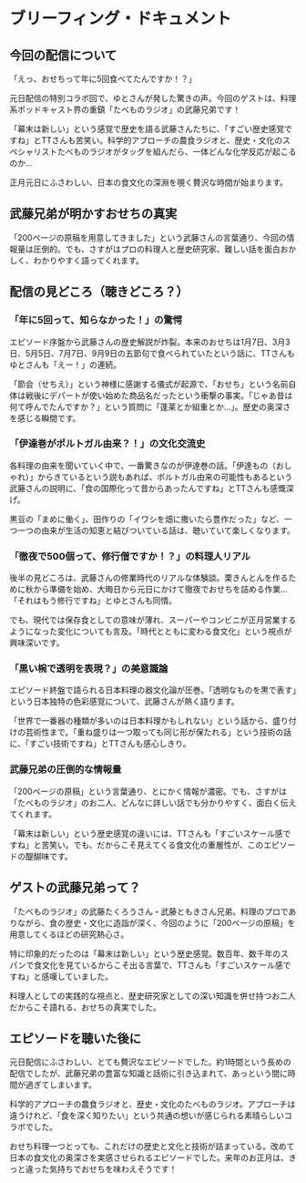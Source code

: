 # ブリーフィング・ドキュメント

## 今回の配信について

「えっ、おせちって年に5回食べてたんですか！？」

元日配信の特別コラボ回で、ゆとさんが発した驚きの声。今回のゲストは、料理系ポッドキャスト界の重鎮「たべものラジオ」の武藤兄弟です！

「幕末は新しい」という感覚で歴史を語る武藤さんたちに、「すごい歴史感覚ですね」とTTさんも苦笑い。科学的アプローチの農食ラジオと、歴史・文化のスペシャリストたべものラジオがタッグを組んだら、一体どんな化学反応が起こるのか...

正月元日にふさわしい、日本の食文化の深淵を覗く贅沢な時間が始まります。

## 武藤兄弟が明かすおせちの真実

「200ページの原稿を用意してきました」という武藤さんの言葉通り、今回の情報量は圧倒的。でも、さすがはプロの料理人と歴史研究家、難しい話を面白おかしく、わかりやすく語ってくれます。

## 配信の見どころ（聴きどころ？）

### 「年に5回って、知らなかった！」の驚愕

エピソード序盤から武藤さんの歴史解説が炸裂。本来のおせちは1月7日、3月3日、5月5日、7月7日、9月9日の五節句で食べられていたという話に、TTさんもゆとさんも「えー！」の連続。

「節会（せちえ）」という神様に感謝する儀式が起源で、「おせち」という名前自体は戦後にデパートが使い始めた商品名だったという衝撃の事実。「じゃあ昔は何て呼んでたんですか？」という質問に「蓬莱とか組重とか...」。歴史の奥深さを感じる瞬間です。

### 「伊達巻がポルトガル由来？！」の文化交流史

各料理の由来を聞いていく中で、一番驚きなのが伊達巻の話。「伊達もの（おしゃれ）」からきているという説もあれば、ポルトガル由来の可能性もあるという武藤さんの説明に、「食の国際化って昔からあったんですね」とTTさんも感慨深げ。

黒豆の「まめに働く」、田作りの「イワシを畑に撒いたら豊作だった」など、一つ一つの由来が生活の知恵と結びついている話は、聴いていて楽しくなります。

### 「徹夜で500個って、修行僧ですか！？」の料理人リアル

後半の見どころは、武藤さんの修業時代のリアルな体験談。栗きんとんを作るために秋から準備を始め、大晦日から元日にかけて徹夜でおせちを詰める作業...「それはもう修行ですね」とゆとさんも同情。

でも、現代では保存食としての意味が薄れ、スーパーやコンビニが正月営業するようになった変化についても言及。「時代とともに変わる食文化」という視点が興味深いです。

### 「黒い椀で透明を表現？」の美意識論

エピソード終盤で語られる日本料理の器文化論が圧巻。「透明なものを黒で表す」という日本独特の色彩感覚について、武藤さんが熱く語ります。

「世界で一番器の種類が多いのは日本料理かもしれない」という話から、盛り付けの芸術性まで。「重ね盛りは一つ取っても同じ形が保たれる」という技術の話に、「すごい技術ですね」とTTさんも感心しきり。

### 武藤兄弟の圧倒的な情報量

「200ページの原稿」という言葉通り、とにかく情報が濃密。でも、さすがは「たべものラジオ」のお二人、どんなに詳しい話でも分かりやすく、面白く伝えてくれます。

「幕末は新しい」という歴史感覚の違いには、TTさんも「すごいスケール感ですね」と苦笑い。でも、だからこそ見えてくる食文化の重層性が、このエピソードの醍醐味です。

## ゲストの武藤兄弟って？

「たべものラジオ」の武藤たくろうさん・武藤ともきさん兄弟。料理のプロでありながら、食の歴史・文化に造詣が深く、今回のように「200ページの原稿」を用意してくるほどの研究熱心さ。

特に印象的だったのは「幕末は新しい」という歴史感覚。数百年、数千年のスパンで食文化を見ているからこそ出る言葉で、TTさんも「すごいスケール感ですね」と感嘆していました。

料理人としての実践的な視点と、歴史研究家としての深い知識を併せ持つお二人だからこそ語れる、おせちの真実でした。

## エピソードを聴いた後に

元日配信にふさわしい、とても贅沢なエピソードでした。約1時間という長めの配信でしたが、武藤兄弟の豊富な知識と話術に引き込まれて、あっという間に時間が過ぎてしまいます。

科学的アプローチの農食ラジオと、歴史・文化のたべものラジオ。アプローチは違うけれど、「食を深く知りたい」という共通の想いが感じられる素晴らしいコラボでした。

おせち料理一つとっても、これだけの歴史と文化と技術が詰まっている。改めて日本の食文化の奥深さを実感させられるエピソードでした。来年のお正月は、きっと違った気持ちでおせちを味わえそうです！